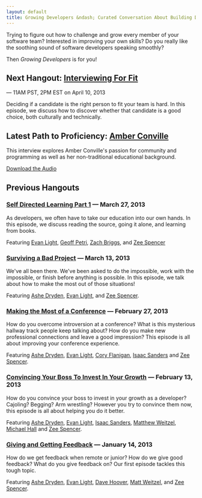 ```yaml
---
layout: default
title: Growing Developers &ndash; Curated Conversation About Building Developer Talent
---
```


Trying to figure out how to challenge and grow every member of your
software team? Interested in improving your own skills? Do you really like
the soothing sound of software developers speaking smoothly?

Then _Growing Developers_ is for you!

## Next Hangout: [Interviewing For Fit](/interviewing-for-fit/index.html)
   &mdash; 11AM PST, 2PM EST on April 10, 2013

Deciding if a candidate is the right person to fit your team is hard. In this
episode, we discuss how to discover whether that candidate is a good choice,
both culturally and technically.

## Latest Path to Proficiency: [Amber Conville](/pathways-to-proficiency/amber-conville/index.html)

This interview explores Amber Conville's passion for community and programming
as well as her non-traditional educational background.

[Download the
Audio](//media.growingdevelopers.com/amber-conville-pathways-to-proficiency-1-growing-developers.mp3)

## Previous Hangouts

### [Self Directed Learning Part 1](/self-directed-learning-part-1) &mdash; March 27, 2013

As developers, we often have to take our education into our own hands. In this
episode, we discuss reading the source, going it alone, and learning from books.

Featuring [Evan Light](http://twitter.com/elight),
[Geoff Petri](http://twitter.com/geopet),
[Zach Briggs](http://twitter.com/theotherzach),
and [Zee Spencer](http://twitter.com/zspencer)

### [Surviving a Bad Project](/surviving-a-bad-project) &mdash; March 13, 2013

We've all been there. We've been asked to do the impossible, work with the
impossible, or finish before anything is possible. In this episode, we talk
about how to make the most out of those situations!

Featuring [Ashe Dryden](http://twitter.com/ashedryden), [Evan
Light](http://twitter.com/elight), and [Zee
Spencer](http://www.twitter.com/zspencer).

### [Making the Most of a Conference](/making-the-most-out-of-conferences) &mdash; February 27, 2013

How do you overcome introversion at a conference? What is this mysterious
hallway track people keep talking about? How do you make new professional
connections and leave a good impression?  This episode is all about improving
your conference experience.

Featuring [Ashe Dryden](http://twitter.com/ashedryden), [Evan
Light](http://twitter.com/elight), [Cory
Flanigan](http://twitter.com/seeflanigan), [Isaac
Sanders](http://twitter.com/isaacsanders) and [Zee
Spencer](http://www.twitter.com/zspencer).

### [Convincing Your Boss To Invest In Your Growth](/convincing-your-boss-to-invest-in-your-growth/) &mdash; February 13, 2013

How do you convince your boss to invest in your growth as a developer? Cajoling?
Begging? Arm wrestling? However you try to convince them now, this episode is
all about helping you do it better.

Featuring
[Ashe Dryden](http://twitter.com/ashedryden), [Evan
Light](http://twitter.com/elight), [Isaac
Sanders](http://twitter.com/isaacsanders), [Matthew
Weitzel](http://twitter.com/weitzelb), [Michael
Hall](http://twitter.com/just3ws) and [Zee
Spencer](http://www.twitter.com/zspencer).

### [Giving and Getting Feedback](/giving-and-getting-feedback/) &mdash; January 14, 2013

How do we get feedback when remote or junior? How do we give good feedback? What
do you give feedback on? Our first episode tackles this tough topic.

Featuring [Ashe Dryden](http://twitter.com/ashedryden), [Evan
Light](http://twitter.com/elight), [Dave Hoover](http://twitter.com/davehoover),
[Matt Weitzel](http://twitter.com/weitzelb), and [Zee
Spencer](http://twitter.com/zspencer).
